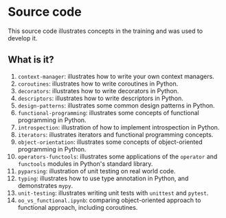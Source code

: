 # Source code

This source code illustrates concepts in the training and
was used to develop it.


## What is it?

1. `context-manager`: illustrates how to write your own context managers.
1. `coroutines`: illustrates how to write coroutines in Python.
1. `decorators`: illustrates how to write decorators in Python.
1. `descriptors`: illustrates how to write descriptors in Python.
1. `design-patterns`: illustrates some common design patterns in Python.
1. `functional-programming`: illustrates some concepts of functional
   programming in Python.
1. `introspection`: illustration of how to implement introspection in
   Python.
1. `iterators`: illustrates iterators and functional programming concepts.
1. `object-orientation`: illustrates some concepts of object-oriented
   programming in Python.
1. `operators-functools`: illustrates some applications of the `operator`
   and `functools` modules in Python's standard library.
1. `pyparsing`: illustration of unit testing on real world code.
1. `typing`: illustrates how to use type annotation in Python, and
   demonstrates `mypy`.
1. `unit-testing`: illustrates writing unit tests with `unittest` and
   `pytest`.
1. `oo_vs_functional.ipynb`: comparing object-oriented approach to
  functional approach, including coroutines.
